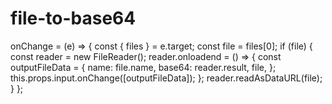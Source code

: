# file-to-base64

  onChange = (e) => {
    const { files } = e.target;
    const file = files[0];
    if (file) {
      const reader = new FileReader();
      reader.onloadend = () => {
        const outputFileData = {
          name: file.name,
          base64: reader.result,
          file,
        };
        this.props.input.onChange([outputFileData]);
      };
      reader.readAsDataURL(file);
    }
  };

